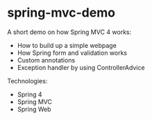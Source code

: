 # spring-mvc-demo
A short demo on how Spring MVC 4 works:
* How to build up a simple webpage
* How Spring form and validation works
* Custom annotations
* Exception handler by using ControllerAdvice

Technologies:
* Spring 4
* Spring MVC
* Spring Web
